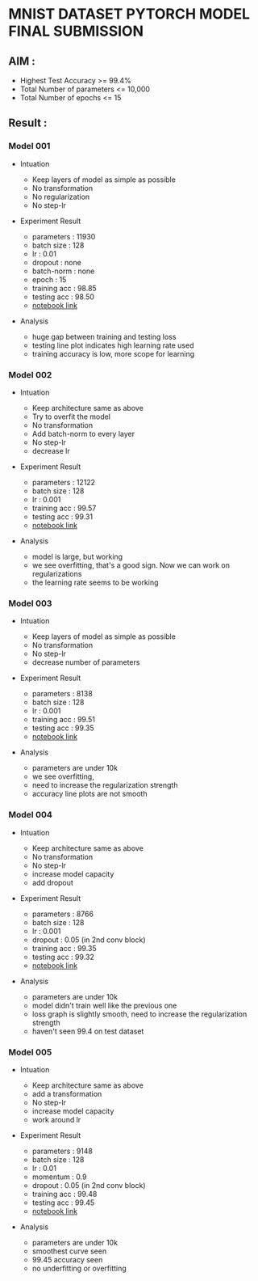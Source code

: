 # MNIST DATASET PYTORCH MODEL FINAL SUBMISSION

## AIM :

- Highest Test Accuracy >= 99.4%
- Total Number of parameters <= 10,000
- Total Number of epochs <= 15

## Result :

### Model 001

- Intuation
    - Keep layers of model as simple as possible
    - No transformation
    - No regularization
    - No step-lr

- Experiment Result
    - parameters : 11930
    - batch size : 128
    - lr : 0.01
    - dropout : none
    - batch-norm : none
    - epoch : 15
    - training acc : 98.85
    - testing acc : 98.50
    - [notebook link](https://github.com/myselfHimanshu/ai-vision-program/blob/master/Session-05/notebooks/MNIST_model_001.ipynb)

- Analysis
    - huge gap between training and testing loss
    - testing line plot indicates high learning rate used
    - training accuracy is low, more scope for learning

### Model 002

- Intuation
    - Keep architecture same as above
    - Try to overfit the model
    - No transformation
    - Add batch-norm to every layer
    - No step-lr
    - decrease lr

- Experiment Result
    - parameters : 12122
    - batch size : 128
    - lr : 0.001
    - training acc : 99.57
    - testing acc : 99.31
    - [notebook link](https://github.com/myselfHimanshu/ai-vision-program/blob/master/Session-05/notebooks/MNIST_model_002.ipynb)

- Analysis
    - model is large, but working
    - we see overfitting, that's a good sign. Now we can work on regularizations
    - the learning rate seems to be working
    
### Model 003

- Intuation
    - Keep layers of model as simple as possible
    - No transformation
    - No step-lr
    - decrease number of parameters

- Experiment Result
    - parameters : 8138
    - batch size : 128
    - lr : 0.001
    - training acc : 99.51
    - testing acc : 99.35
    - [notebook link](https://github.com/myselfHimanshu/ai-vision-program/blob/master/Session-05/notebooks/MNIST_model_003.ipynb)

- Analysis
    - parameters are under 10k
    - we see overfitting,
    - need to increase the regularization strength
    - accuracy line plots are not smooth

### Model 004

- Intuation
    - Keep architecture same as above
    - No transformation
    - No step-lr
    - increase model capacity
    - add dropout

- Experiment Result
    - parameters : 8766
    - batch size : 128
    - lr : 0.001
    - dropout : 0.05 (in 2nd conv block)
    - training acc : 99.35
    - testing acc : 99.32
    - [notebook link](https://github.com/myselfHimanshu/ai-vision-program/blob/master/Session-05/notebooks/MNIST_model_004.ipynb)

- Analysis
    - parameters are under 10k
    - model didn't train well like the previous one
    - loss graph is slightly smooth, need to increase the regularization strength
    - haven't seen 99.4 on test dataset

### Model 005

- Intuation
    - Keep architecture same as above
    - add a transformation
    - No step-lr
    - increase model capacity
    - work around lr

- Experiment Result
    - parameters : 9148
    - batch size : 128
    - lr : 0.01
    - momentum : 0.9
    - dropout : 0.05 (in 2nd conv block)
    - training acc : 99.48
    - testing acc : 99.45
    - [notebook link](https://github.com/myselfHimanshu/ai-vision-program/blob/master/Session-05/notebooks/MNIST_model_005.ipynb)

- Analysis
    - parameters are under 10k
    - smoothest curve seen
    - 99.45 accuracy seen
    - no underfitting or overfitting
    


